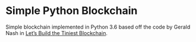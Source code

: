 # Simple Python Blockchain

Simple blockchain implemented in Python 3.6 based off the code by Gerald Nash in [Let’s Build the Tiniest Blockchain](https://medium.com/crypto-currently/lets-build-the-tiniest-blockchain-e70965a248b).
